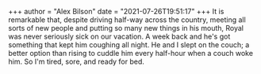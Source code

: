 +++
author = "Alex Bilson"
date = "2021-07-26T19:51:17"
+++
It is remarkable that, despite driving half-way across the country, meeting all sorts of new people and putting so many new things in his mouth, Royal was never seriously sick on our vacation. A week back and he's got something that kept him coughing all night. He and I slept on the couch; a better option than rising to cuddle him every half-hour when a couch woke him. So I'm tired, sore, and ready for bed.
    